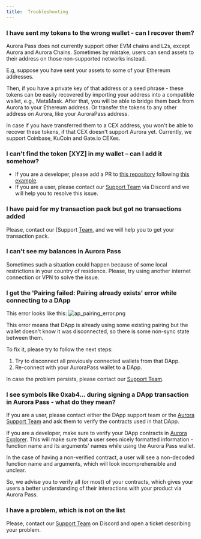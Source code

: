 ```yaml
---
title: 	Troubleshooting
---
```


### I have sent my tokens to the wrong wallet - can I recover them?

Aurora Pass does not currently support other EVM chains and L2s, except Aurora and Aurora Chains.
Sometimes by mistake, users can send assets to their address on those non-supported networks instead.

E.g, suppose you have sent your assets to some of your Ethereum addresses.

Then, if you have a private key of that address or a seed phrase - these tokens can be easily recovered by importing your address into a compatible wallet, e.g., MetaMask.
After that, you will be able to bridge them back from Aurora to your Ethereum address. Or transfer the tokens to any other address on Aurora, like your AuroraPass address.

In case if you have transferred them to a CEX address, you won't be able to recover these tokens, if that CEX doesn't support Aurora yet. Currently, we support Coinbase, KuCoin and Gate.io CEXes.

### I can't find the token [XYZ] in my wallet – can I add it somehow?

- If you are a developer, please add a PR to [this repository](https://github.com/aurora-is-near/bridge-assets) following [this example](https://github.com/aurora-is-near/bridge-assets/pull/273/files).
- If you are a user, please contact our [Support Team](https://discord.gg/dEFJBz8HQV) via Discord and we will help you to resolve this issue.

### I have paid for my transaction pack but got no transactions added

Please, contact our [Support [Team](https://discord.gg/dEFJBz8HQV), and we will help you to get your transaction pack.

### I can't see my balances in Aurora Pass

Sometimes such a situation could happen because of some local restrictions in your country of residence. Please, try using another internet connection or VPN to solve the issue.

### I get the 'Pairing failed: Pairing already exists' error while connecting to a DApp

This error looks like this:
![ap_pairing_error.png](/img/ap_pairing_error.png)

This error means that DApp is already using some existing pairing but the wallet doesn't know it was disconnected, so there is some non-sync state between them.

To fix it, please try to follow the next steps:

1. Try to disconnect all previously connected wallets from that DApp.
2. Re-connect with your AuroraPass wallet to a DApp.

In case the problem persists, please contact our [Support Team](https://discord.gg/dEFJBz8HQV).

### I see symbols like 0xab4... during signing a DApp transaction in Aurora Pass - what do they mean?

If you are a user, please contact either the DApp support team or the [Aurora Support Team](https://discord.gg/dEFJBz8HQV) and ask them to verify the contracts used in that DApp.

If you are a developer, make sure to verify your DApp contracts in [Aurora Explorer](https://explorer.aurora.dev/).
This will make sure that a user sees nicely formatted information - function name and its arguments' names while using the Aurora Pass wallet.

In the case of having a non-verified contract, a user will see a non-decoded function name and arguments, which will look incomprehensible and unclear.

So, we advise you to verify all (or most) of your contracts, which gives your users a better understanding of their interactions with your product via Aurora Pass.

### I have a problem, which is not on the list

Please, contact our [Support Team](https://discord.gg/dEFJBz8HQV) on Discord and open a ticket describing your problem.
